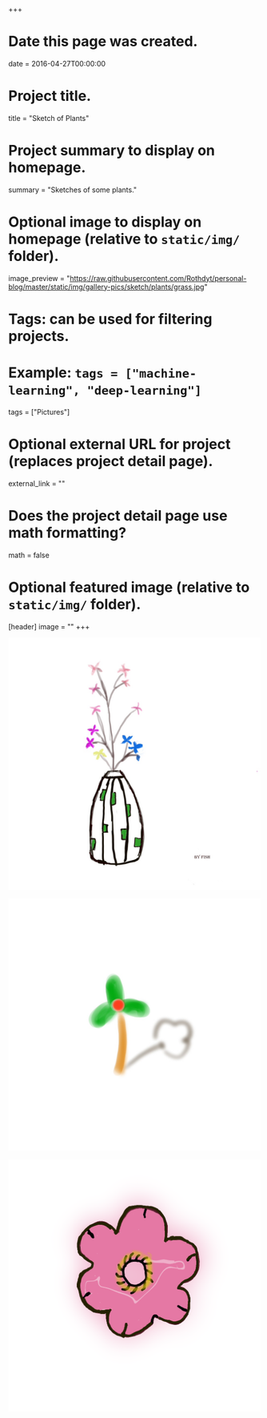 +++
# Date this page was created.
date = 2016-04-27T00:00:00

# Project title.
title = "Sketch of Plants"

# Project summary to display on homepage.
summary = "Sketches of some plants."

# Optional image to display on homepage (relative to `static/img/` folder).
image_preview = "https://raw.githubusercontent.com/Rothdyt/personal-blog/master/static/img/gallery-pics/sketch/plants/grass.jpg"

# Tags: can be used for filtering projects.
# Example: `tags = ["machine-learning", "deep-learning"]`
tags = ["Pictures"]

# Optional external URL for project (replaces project detail page).
external_link = ""

# Does the project detail page use math formatting?
math = false

# Optional featured image (relative to `static/img/` folder).
[header]
image = ""
+++


![花瓶](https://raw.githubusercontent.com/Rothdyt/personal-blog/master/static/img/gallery-pics/sketch/plants/flower.jpg)

![草](https://raw.githubusercontent.com/Rothdyt/personal-blog/master/static/img/gallery-pics/sketch/plants/grass.jpg)

![桃花](https://raw.githubusercontent.com/Rothdyt/personal-blog/master/static/img/gallery-pics/sketch/plants/peach-blossoms.png)